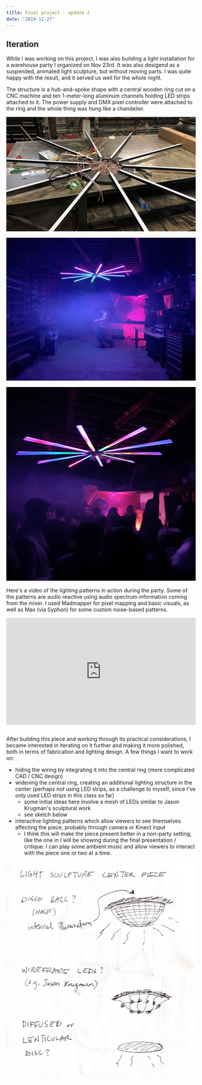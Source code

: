 ```yaml
---
title: Final project - update 2
date: "2019-11-27"
---
```


## Iteration

While I was working on this project, I was also building a light installation for a warehouse party I organized on Nov 23rd. It was also desigend as a suspended, animated light sculpture, but without moving parts. I was quite happy with the result, and it served us well for the whole night.

The structure is a hub-and-spoke shape with a central wooden ring cut on a CNC machine and ten 1-meter-long aluminum channels holding LED strips attached to it. The power supply and DMX pixel controller were attached to the ring and the whole thing was hung like a chandelier.

![999-pies-1](999-pies-1.jpeg)

![999-pies-2](999-pies-2.jpeg)

![999-pies-3](999-pies-3.jpeg)

Here's a video of the lighting patterns in action during the party. Some of the patterns are audio reactive using audio spectrum information coming from the mixer. I used Madmapper for pixel mapping and basic visuals, as well as Max (via Syphon) for some custom noise-based patterns.

<div style="padding:56.25% 0 0 0;position:relative;margin-bottom:30px;"><iframe src="https://player.vimeo.com/video/376219523?loop=1&color=ffffff&title=0&byline=0&portrait=0" style="position:absolute;top:0;left:0;width:100%;height:100%;" frameborder="0" allow="autoplay; fullscreen" allowfullscreen></iframe></div><script src="https://player.vimeo.com/api/player.js"></script>

After building this piece and working through its practical considerations, I became interested in iterating on it further and making it more polished, both in terms of fabrication and lighting design. A few things I want to work on:

- hiding the wiring by integrating it into the central ring (more complicated CAD / CNC design)
- widening the central ring, creating an additional lighting structure in the center (perhaps _not_ using LED strips, as a challenge to myself, since I've only used LED strips in this class so far)
  - some initial ideas here involve a mesh of LEDs similar to Jason Krugman's sculptural work
  - see sketch below
- interactive lighting patterns which allow viewers to see themselves affecting the piece, probably through camera or Kinect input
  - I think this will make the piece present better in a non-party setting, like the one in I will be showing during the final presentation / critique. I can play some ambient music and allow viewers to interact with the piece one or two at a time.

![final-sketch-4](final-sketch-4.png)

